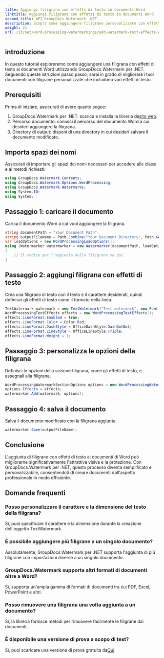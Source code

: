 ```yaml
---
title: Aggiungi filigrana con effetti di testo in documenti Word
linktitle: Aggiungi filigrana con effetti di testo in documenti Word
second_title: API GroupDocs.Watermark .NET
description: Scopri come aggiungere filigrane personalizzate con effetti di testo ai documenti Word utilizzando GroupDocs.Watermark per .NET. Documenta la sicurezza e l'impatto visivo senza sforzo.
weight: 21
url: /it/net/word-processing-watermarkings/add-watermark-text-effects-word-docs/
---
```

## introduzione
In questo tutorial esploreremo come aggiungere una filigrana con effetti di testo ai documenti Word utilizzando GroupDocs.Watermark per .NET. Seguendo queste istruzioni passo passo, sarai in grado di migliorare i tuoi documenti con filigrane personalizzate che includono vari effetti di testo.
## Prerequisiti
Prima di iniziare, assicurati di avere quanto segue:
1.  GroupDocs.Watermark per .NET: scarica e installa la libreria da[sito web](https://releases.groupdocs.com/Watermark/net/).
2. Percorso documento: conosci il percorso del documento Word a cui desideri aggiungere la filigrana.
3. Directory di output: disponi di una directory in cui desideri salvare il documento modificato.

## Importa spazi dei nomi
Assicurati di importare gli spazi dei nomi necessari per accedere alle classi e ai metodi richiesti:
```csharp
using GroupDocs.Watermark.Contents;
using GroupDocs.Watermark.Options.WordProcessing;
using GroupDocs.Watermark.Watermarks;
using System.IO;
using System;
```
## Passaggio 1: caricare il documento
Carica il documento Word a cui vuoi aggiungere la filigrana.
```csharp
string documentPath = "Your Document Path";
string outputFileName = Path.Combine("Your Document Directory", Path.GetFileName(documentPath));
var loadOptions = new WordProcessingLoadOptions();
using (Watermarker watermarker = new Watermarker(documentPath, loadOptions))
{
    // Il codice per l'aggiunta della filigrana va qui
}
```
## Passaggio 2: aggiungi filigrana con effetti di testo
Crea una filigrana di testo con il testo e il carattere desiderati, quindi definisci gli effetti di testo come il formato della linea.
```csharp
TextWatermark watermark = new TextWatermark("Test watermark", new Font("Arial", 19));
WordProcessingTextEffects effects = new WordProcessingTextEffects();
effects.LineFormat.Enabled = true;
effects.LineFormat.Color = Color.Red;
effects.LineFormat.DashStyle = OfficeDashStyle.DashDotDot;
effects.LineFormat.LineStyle = OfficeLineStyle.Triple;
effects.LineFormat.Weight = 1;
```
## Passaggio 3: personalizza le opzioni della filigrana
Definisci le opzioni della sezione filigrana, come gli effetti di testo, e assegnali alla filigrana.
```csharp
WordProcessingWatermarkSectionOptions options = new WordProcessingWatermarkSectionOptions();
options.Effects = effects;
watermarker.Add(watermark, options);
```
## Passaggio 4: salva il documento
Salva il documento modificato con la filigrana aggiunta.
```csharp
watermarker.Save(outputFileName);
```

## Conclusione
L'aggiunta di filigrane con effetti di testo ai documenti di Word può migliorarne significativamente l'attrattiva visiva e la protezione. Con GroupDocs.Watermark per .NET, questo processo diventa semplificato e personalizzabile, consentendoti di creare documenti dall'aspetto professionale in modo efficiente.
## Domande frequenti
### Posso personalizzare il carattere e la dimensione del testo della filigrana?
Sì, puoi specificare il carattere e la dimensione durante la creazione dell'oggetto TextWatermark.
### È possibile aggiungere più filigrane a un singolo documento?
Assolutamente, GroupDocs.Watermark per .NET supporta l'aggiunta di più filigrane con impostazioni diverse a un singolo documento.
### GroupDocs.Watermark supporta altri formati di documenti oltre a Word?
Sì, supporta un'ampia gamma di formati di documenti tra cui PDF, Excel, PowerPoint e altri.
### Posso rimuovere una filigrana una volta aggiunta a un documento?
Sì, la libreria fornisce metodi per rimuovere facilmente le filigrane dai documenti.
### È disponibile una versione di prova a scopo di test?
 Sì, puoi scaricare una versione di prova gratuita da[Qui](https://releases.groupdocs.com/).